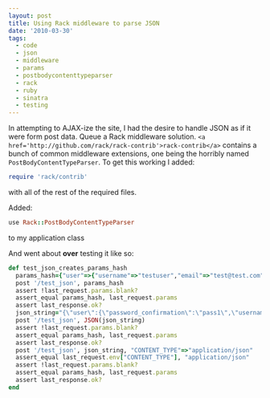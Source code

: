 ```yaml
---
layout: post
title: Using Rack middleware to parse JSON
date: '2010-03-30'
tags:
  - code
  - json
  - middleware
  - params
  - postbodycontenttypeparser
  - rack
  - ruby
  - sinatra
  - testing
---
```


In attempting to AJAX-ize the site, I had the desire to handle JSON as if it were form post data. Queue a Rack middleware solution. `<a href='http://github.com/rack/rack-contrib'>rack-contrib</a>` contains a bunch of common middleware extensions, one being the horribly named `PostBodyContentTypeParser`. To get this working I added:

```ruby
require 'rack/contrib'
```

with all of the rest of the required files.

Added:

```ruby
use Rack::PostBodyContentTypeParser
```

to my application class

And went about <strong>over</strong> testing it like so:

```ruby
def test_json_creates_params_hash
  params_hash={"user"=>{"username"=>"testuser","email"=>"test@test.com","password"=>"pass1","password_confirmation"=>"pass1"}}
  post '/test_json', params_hash
  assert !last_request.params.blank?
  assert_equal params_hash, last_request.params
  assert last_response.ok?
  json_string="{\"user\":{\"password_confirmation\":\"pass1\",\"username\":\"testuser\",\"password\":\"pass1\",\"email\":\"test@test.com\"}}"
  post '/test_json', JSON(json_string)
  assert !last_request.params.blank?
  assert_equal params_hash, last_request.params
  assert last_response.ok?
  post '/test_json', json_string, "CONTENT_TYPE"=>"application/json"
  assert_equal last_request.env["CONTENT_TYPE"], "application/json"
  assert !last_request.params.blank?
  assert_equal params_hash, last_request.params
  assert last_response.ok?
end
```
